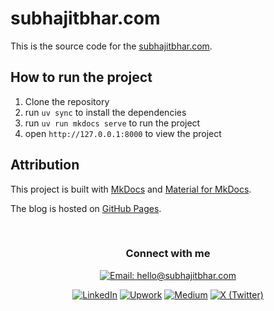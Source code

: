 # subhajitbhar.com

This is the source code for the [subhajitbhar.com](https://subhajitbhar.com).

## How to run the project

1. Clone the repository
2. run `uv sync` to install the dependencies
3. run `uv run mkdocs serve` to run the project
4. open `http://127.0.0.1:8000` to view the project


## Attribution

This project is built with [MkDocs](https://www.mkdocs.org/) and [Material for MkDocs](https://squidfunk.github.io/mkdocs-material/).

The blog is hosted on [GitHub Pages](https://pages.github.com/).

<br> 


<div align="center">
<h3 >Connect with me</h3>
<a href="mailto:hello@subhajitbhar.com" target="_blank" rel="noopener noreferrer"><img src="https://img.shields.io/badge/Email-hello%40subhajitbhar.com-EA4335?style=for-the-badge&logo=gmail&logoColor=white" alt="Email: hello@subhajitbhar.com" /></a>

<a href="https://www.linkedin.com/in/subhajitbhar1/" target="_blank" rel="noopener noreferrer"><img src="https://img.shields.io/badge/LinkedIn-0A66C2?style=for-the-badge&logo=linkedin&logoColor=white" alt="LinkedIn" /></a>
<a href="https://www.upwork.com/freelancers/subhajitbhar1" target="_blank" rel="noopener noreferrer"><img src="https://img.shields.io/badge/Upwork-6FDA44?style=for-the-badge&logo=upwork&logoColor=white" alt="Upwork" /></a>
<a href="https://medium.com/@subhajitbhar1" target="_blank" rel="noopener noreferrer"><img src="https://img.shields.io/badge/Medium-12100E?style=for-the-badge&logo=medium&logoColor=white" alt="Medium" /></a>
<a href="https://x.com/SubhajitBhar1" target="_blank" rel="noopener noreferrer"><img src="https://img.shields.io/badge/X-000000?style=for-the-badge&logo=x&logoColor=white" alt="X (Twitter)" /></a>


</div>